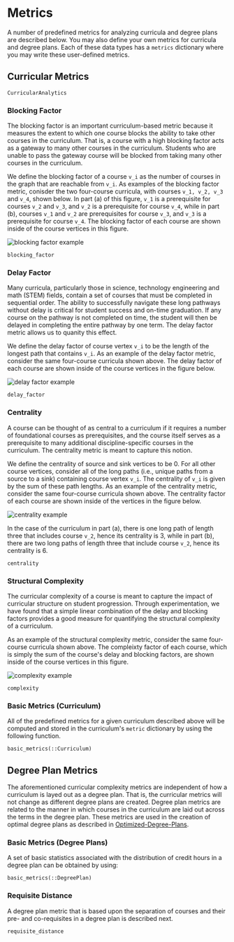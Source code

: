 # Metrics

A number of predefined metrics for analyzing curricula and degree plans are described below. You may also define your own metrics for curricula and degree plans.  Each of these data types has a `metrics` dictionary where you may write these user-defined metrics.

## Curricular Metrics

```@docs
CurricularAnalytics
```

### Blocking Factor

The blocking factor is an important curriculum-based metric because it measures the extent to which one course blocks the ability to take other courses in the curriculum. That is, a course with a high blocking factor acts as a gateway to many other courses in the curriculum. Students who are unable to pass the gateway course will be blocked from taking many other courses in the curriculum.

We define the blocking factor of a course ``v_i`` as the number of courses in the graph that are reachable from ``v_i``. As examples of the blocking factor metric, conisder the two four-course curricula, with courses ``v_1, v_2, v_3`` and ``v_4``, shown below.  In part (a) of this figure, ``v_1`` is a prerequisite for courses ``v_2`` and ``v_3``, and ``v_2`` is a  prerequisite for course ``v_4``, while in part (b), courses ``v_1`` and ``v_2`` are prerequisites for course ``v_3``, and ``v_3`` is a prerequisite for course ``v_4``. The blocking factor of each course are shown inside of the course vertices in this figure.

![blocking factor example](./blocking-ex.png)

```@docs
blocking_factor
```

### Delay Factor

Many curricula, particularly those in science, technology engineering and math (STEM) fields, contain a set of courses that must be completed in sequential order. The ability to successfully navigate these long pathways without delay is critical for student success and on-time graduation. If any course on the pathway is not completed on time, the student will then be delayed in completing the entire pathway by one term. The delay factor metric allows us to quanity this effect.

We define the delay factor of course vertex ``v_i`` to be the length of the longest path that contains ``v_i``. As an example of the delay factor metric, consider the same four-course curricula shown above. The delay factor of each course are shown inside of the course vertices in the figure below.

![delay factor example](./delay-ex.png)

```@docs
delay_factor
```

### Centrality

A course can be thought of as central to a curriculum if it requires a number of foundational courses as prerequisites, and the course itself serves as a prerequisite to many additional discipline-specific courses in the curriculum. The centrality metric is meant to capture this notion.

We define the centrality of source and sink vertices to be 0.  For all other course vertices, consider all of the long paths (i.e., unique paths from a source to a sink) containing course vertex ``v_i``.  The centrality of ``v_i`` is given by the sum of these path lengths. As an example of the centrality metric, consider the same four-course curricula shown above. The centrality factor of each course are shown inside of the vertices in the figure below.

![centrality example](./centrality-ex.png)

In the case of the curriculum in part (a), there is one long path of length three that includes course ``v_2``, hence its centrality is 3, while in part (b), there are two long paths of length three that include course ``v_2``, hence its centrality is 6.

```@docs
centrality
```

### Structural Complexity

The curricular complexity of a course is meant to capture the impact of curricular structure on student progression. Through experimentation, we have found that a simple linear combination of the delay and blocking factors provides a good measure for quantifying the structural complexity of a curriculum.

As an example of the structural complexity metric, consider the same four-course curricula shown above. The compleixty factor of each course, which is simply the sum of the course's delay and blocking factors, are shown inside of the course vertices in this figure.

![complexity example](./complexity-ex.png)

```@docs
complexity
```

### Basic Metrics (Curriculum)

All of the predefined metrics for a given curriculum described above will be computed and stored in the curriculum's `metric` dictionary by using the following function.

```@docs
basic_metrics(::Curriculum)
```

## Degree Plan Metrics

The aforementioned curricular complexity metrics are independent of how a curriculum is layed out as a degree plan.  That is, the curricular metrics will not change as different degree plans are created.  Degree plan metrics are related to the manner in which courses in the curriculum are laid out across the terms in the degree plan.  These metrics are used in the creation of optimal degree plans as described in [Optimized-Degree-Plans](@ref).

### Basic Metrics (Degree Plans)

A set of basic statistics associated with the distribution of credit hours in a degree plan can be obtained by using:

```@docs
basic_metrics(::DegreePlan)
```

### Requisite Distance

A degree plan metric that is based upon the separation of courses and their pre- and co-requisites in a degree plan is described next.

```@docs
requisite_distance
```
